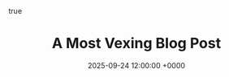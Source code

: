 ---
title: "A Most Vexing Blog Post"
date: 2025-09-24 12:00:00 +0000
tags: ["c++"]
math: true
published: false
---